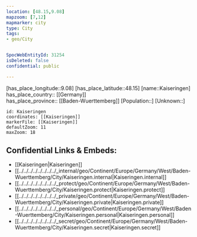 ```yaml
---
location: [48.15,9.08] 
mapzoom: [7,12] 
mapmarker: city 
type: City
tags:
- geo/City


SpocWebEntityId: 31254
isDeleted: false
confidential: public

---
```

[has_place_longitude::9.08] 
[has_place_latitude::48.15] 
[name::Kaiseringen] 
has_place_country:: [[Germany]]  
has_place_province:: [[Baden-Wuerttemberg]] 
[Population::] 
[Unknown::] 


```leaflet
id: Kaiseringen
coordinates: [[Kaiseringen]] 
markerFile: [[Kaiseringen]] 
defaultZoom: 11 
maxZoom: 18
```


## Confidential Links & Embeds: 
- [[Kaiseringen|Kaiseringen]]  
- [[../../../../../../../../_internal/geo/Continent/Europe/Germany/West/Baden-Wuerttemberg/City/Kaiseringen.internal|Kaiseringen.internal]] 
- [[../../../../../../../../_protect/geo/Continent/Europe/Germany/West/Baden-Wuerttemberg/City/Kaiseringen.protect|Kaiseringen.protect]] 
- [[../../../../../../../../_private/geo/Continent/Europe/Germany/West/Baden-Wuerttemberg/City/Kaiseringen.private|Kaiseringen.private]] 
- [[../../../../../../../../_personal/geo/Continent/Europe/Germany/West/Baden-Wuerttemberg/City/Kaiseringen.personal|Kaiseringen.personal]] 
- [[../../../../../../../../_secret/geo/Continent/Europe/Germany/West/Baden-Wuerttemberg/City/Kaiseringen.secret|Kaiseringen.secret]] 
